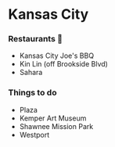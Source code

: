 # Kansas City

### Restaurants :pizza: 
- Kansas City Joe's BBQ
- Kin Lin (off Brookside Blvd) 
- Sahara

### Things to do
- Plaza
- Kemper Art Museum
- Shawnee Mission Park
- Westport
